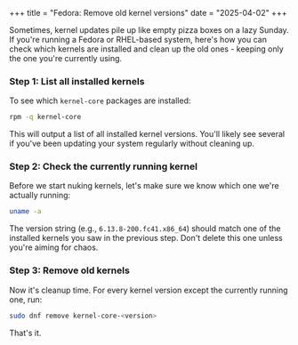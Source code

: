 +++
title = "Fedora: Remove old kernel versions"
date = "2025-04-02"
+++

Sometimes, kernel updates pile up like empty pizza boxes on a lazy Sunday. If you're running a Fedora or RHEL-based system, here's how you can check which kernels are installed and clean up the old ones - keeping only the one you're currently using.

### Step 1: List all installed kernels

To see which `kernel-core` packages are installed:

```bash
rpm -q kernel-core
```

This will output a list of all installed kernel versions. You'll likely see several if you've been updating your system regularly without cleaning up.

### Step 2: Check the currently running kernel

Before we start nuking kernels, let's make sure we know which one we're actually running:

```bash
uname -a
```

The version string (e.g., `6.13.8-200.fc41.x86_64`) should match one of the installed kernels you saw in the previous step. Don't delete this one unless you're aiming for chaos.

### Step 3: Remove old kernels

Now it's cleanup time. For every kernel version except the currently running one, run:

```bash
sudo dnf remove kernel-core-<version>
```

That's it.
